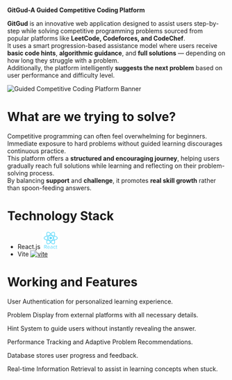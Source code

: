 **GitGud-A Guided Competitive Coding Platform**

**GitGud** is an innovative web application designed to assist users step-by-step while solving competitive programming problems sourced from popular platforms like **LeetCode, Codeforces, and CodeChef**.  
It uses a smart progression-based assistance model where users receive **basic code hints**, **algorithmic guidance**, and **full solutions** — depending on how long they struggle with a problem.  
Additionally, the platform intelligently **suggests the next problem** based on user performance and difficulty level.

<img src="https://i.redd.it/238i9i90zu0c1.jpg" alt="Guided Competitive Coding Platform Banner" width="800"/>

# **What are we trying to solve?**

Competitive programming can often feel overwhelming for beginners. Immediate exposure to hard problems without guided learning discourages continuous practice.  
This platform offers a **structured and encouraging journey**, helping users gradually reach full solutions while learning and reflecting on their problem-solving process.  
By balancing **support** and **challenge**, it promotes **real skill growth** rather than spoon-feeding answers.


# **Technology Stack**
- React.js <a href="https://react.dev/" target="_blank" rel="noreferrer"> <img src="https://raw.githubusercontent.com/devicons/devicon/master/icons/react/react-original-wordmark.svg" alt="react" width="40" height="40"/> </a>
- Vite <a href="https://vitejs.dev/" target="_blank" rel="noreferrer"> <img src="https://vitejs.dev/logo.svg" alt="vite" width="40" height="40"/> </a>






# **Working and Features**
User Authentication for personalized learning experience.

Problem Display from external platforms with all necessary details.

Hint System to guide users without instantly revealing the answer.

Performance Tracking and Adaptive Problem Recommendations.

Database stores user progress and feedback.

Real-time Information Retrieval to assist in learning concepts when stuck.



